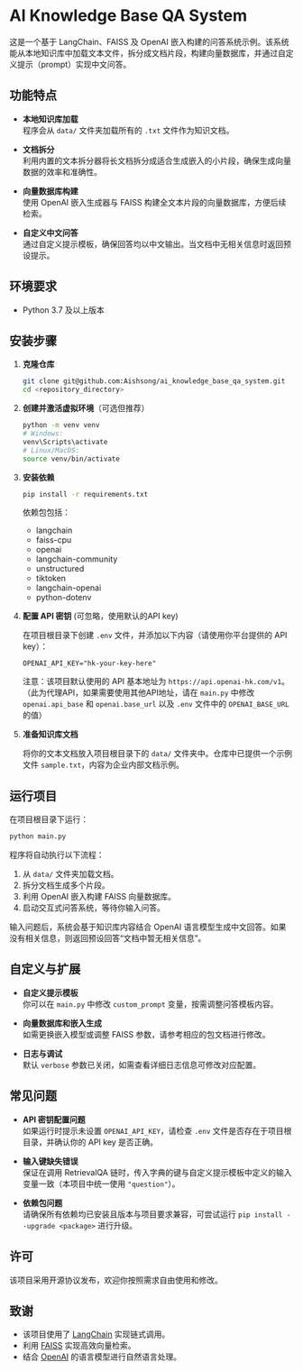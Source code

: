 # AI Knowledge Base QA System

这是一个基于 LangChain、FAISS 及 OpenAI 嵌入构建的问答系统示例。该系统能从本地知识库中加载文本文件，拆分成文档片段，构建向量数据库，并通过自定义提示（prompt）实现中文问答。

## 功能特点

- **本地知识库加载**  
  程序会从 `data/` 文件夹加载所有的 `.txt` 文件作为知识文档。

- **文档拆分**  
  利用内置的文本拆分器将长文档拆分成适合生成嵌入的小片段，确保生成向量数据的效率和准确性。

- **向量数据库构建**  
  使用 OpenAI 嵌入生成器与 FAISS 构建全文本片段的向量数据库，方便后续检索。

- **自定义中文问答**  
  通过自定义提示模板，确保回答均以中文输出。当文档中无相关信息时返回预设提示。

## 环境要求

- Python 3.7 及以上版本

## 安装步骤

1. **克隆仓库**

   ```bash
   git clone git@github.com:Aishsong/ai_knowledge_base_qa_system.git
   cd <repository_directory>
   ```

2. **创建并激活虚拟环境**（可选但推荐）

   ```bash
   python -m venv venv
   # Windows:
   venv\Scripts\activate
   # Linux/MacOS:
   source venv/bin/activate
   ```

3. **安装依赖**

   ```bash
   pip install -r requirements.txt
   ```

   依赖包包括：
   - langchain
   - faiss-cpu
   - openai
   - langchain-community
   - unstructured
   - tiktoken
   - langchain-openai
   - python-dotenv

4. **配置 API 密钥**
    (可忽略，使用默认的API key)

   在项目根目录下创建 `.env` 文件，并添加以下内容（请使用你平台提供的 API key）：

   ```env
   OPENAI_API_KEY="hk-your-key-here"
   ```

   注意：该项目默认使用的 API 基本地址为 `https://api.openai-hk.com/v1`。（此为代理API，如果需要使用其他API地址，请在 `main.py` 中修改 `openai.api_base` 和 `openai.base_url` 以及 `.env` 文件中的 `OPENAI_BASE_URL` 的值）

5. **准备知识库文档**

   将你的文本文档放入项目根目录下的 `data/` 文件夹中。仓库中已提供一个示例文件 `sample.txt`，内容为企业内部文档示例。

## 运行项目

在项目根目录下运行：

```bash
python main.py
```

程序将自动执行以下流程：

1. 从 `data/` 文件夹加载文档。
2. 拆分文档生成多个片段。
3. 利用 OpenAI 嵌入构建 FAISS 向量数据库。
4. 启动交互式问答系统，等待你输入问答。

输入问题后，系统会基于知识库内容结合 OpenAI 语言模型生成中文回答。如果没有相关信息，则返回预设回答“文档中暂无相关信息”。

## 自定义与扩展

- **自定义提示模板**  
  你可以在 `main.py` 中修改 `custom_prompt` 变量，按需调整问答模板内容。

- **向量数据库和嵌入生成**  
  如需更换嵌入模型或调整 FAISS 参数，请参考相应的包文档进行修改。

- **日志与调试**  
  默认 `verbose` 参数已关闭，如需查看详细日志信息可修改对应配置。

## 常见问题

- **API 密钥配置问题**  
  如果运行时提示未设置 `OPENAI_API_KEY`，请检查 `.env` 文件是否存在于项目根目录，并确认你的 API key 是否正确。

- **输入键缺失错误**  
  保证在调用 RetrievalQA 链时，传入字典的键与自定义提示模板中定义的输入变量一致（本项目中统一使用 `"question"`）。

- **依赖包问题**  
  请确保所有依赖均已安装且版本与项目要求兼容，可尝试运行 `pip install --upgrade <package>` 进行升级。

## 许可

该项目采用开源协议发布，欢迎你按照需求自由使用和修改。

## 致谢

- 该项目使用了 [LangChain](https://python.langchain.com) 实现链式调用。
- 利用 [FAISS](https://github.com/facebookresearch/faiss) 实现高效向量检索。
- 结合 [OpenAI](https://openai.com) 的语言模型进行自然语言处理。

